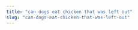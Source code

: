 ```yaml
---
title: "can dogs eat chicken that was left out"
slug: "can-dogs-eat-chicken-that-was-left-out"
---
```


